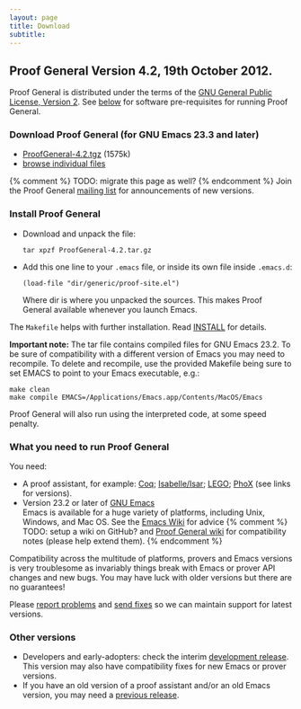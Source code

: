 ```yaml
---
layout: page
title: Download
subtitle:
---
```


## Proof General Version 4.2, 19th October 2012.

Proof General is distributed under the terms of the [GNU General Public
License, Version 2](https://github.com/ProofGeneral/PG/blob/master/COPYING).
See [below](/download#prereq) for software pre-requisites for running
Proof General.

### Download Proof General (for GNU Emacs 23.3 and later)

-   [ProofGeneral-4.2.tgz](http://proofgeneral.inf.ed.ac.uk/releases/ProofGeneral-4.2.tgz) (1575k)
-   [browse individual files](http://proofgeneral.inf.ed.ac.uk/releases/ProofGeneral-4.2/)

{% comment %} TODO: migrate this page as well? {% endcomment %}
Join the Proof General [mailing list](http://proofgeneral.inf.ed.ac.uk/mailinglist)
for announcements of new versions.

### Install Proof General

- Download and unpack the file:

  `tar xpzf ProofGeneral-4.2.tar.gz`

- Add this one line to your `.emacs` file, or inside its own file
  inside `.emacs.d`:

  `(load-file "dir/generic/proof-site.el")`

  Where dir is where you unpacked the sources. This makes Proof
  General available whenever you launch Emacs.

The `Makefile` helps with further installation. Read
[INSTALL](https://github.com/ProofGeneral/PG/blob/master/INSTALL)
for details.

**Important note:** The tar file contains compiled files for GNU Emacs
23.2. To be sure of compatibility with a different version of Emacs you
may need to recompile. To delete and recompile, use the provided
Makefile being sure to set EMACS to point to your Emacs executable,
e.g.:

`make clean`  
`make compile EMACS=/Applications/Emacs.app/Contents/MacOS/Emacs`

Proof General will also run using the interpreted code, at some speed
penalty.

### What you need to run Proof General

You need:

-   A proof assistant, for example:
    [Coq](https://github.com/ProofGeneral/PG/blob/master/coq/README);
    [Isabelle/Isar](https://github.com/ProofGeneral/PG/blob/master/isar/README);
    [LEGO](https://github.com/ProofGeneral/PG/blob/master/lego/README);
    [PhoX](https://github.com/ProofGeneral/PG/blob/master/phox/README)
    (see links for versions).
-   Version 23.2 or later of [GNU Emacs](http://www.gnu.org/software/emacs/)  
    Emacs is available for a huge variety of platforms, including Unix,
    Windows, and Mac OS. See the [Emacs Wiki](http://www.emacswiki.org)
    for advice
	{% comment %} TODO: setup a wiki on GitHub?
	and [Proof General wiki](https://github.com/ProofGeneral/PG/wiki)
	for compatibility notes
    (please help extend them).
	{% endcomment %}

Compatibility across the multitude of platforms, provers and Emacs
versions is very troublesome as invariably things break with Emacs or
prover API changes and new bugs. You may have luck with older versions
but there are no guarantees!

Please [report problems](https://github.com/ProofGeneral/PG/issues)
and [send fixes](https://github.com/ProofGeneral/PG/pulls) so we can maintain
support for latest versions.

### Other versions

-   Developers and early-adopters: check the interim [development
    release](/devel). This version may also have compatibility fixes for
    new Emacs or prover versions.
-   If you have an old version of a proof assistant and/or an old Emacs
    version, you may need a [previous release](http://proofgeneral.inf.ed.ac.uk/oldrel.php).
